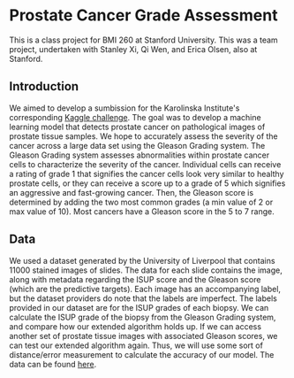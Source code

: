 # Prostate Cancer Grade Assessment
This is a class project for BMI 260 at Stanford University. This was a team project, undertaken with Stanley Xi, Qi Wen, and Erica Olsen, also at Stanford.

## Introduction
We aimed to develop a sumbission for the Karolinska Institute's corresponding [Kaggle challenge](https://www.kaggle.com/c/prostate-cancer-grade-assessment/overview). The goal was to develop a machine learning model that detects prostate cancer on pathological images of prostate tissue samples. We hope to accurately assess the severity of the cancer across a large data set using the Gleason Grading system. The Gleason Grading system assesses abnormalities within prostate cancer cells to characterize the severity of the cancer. Individual cells can receive a rating of grade 1 that signifies the cancer cells look very similar to healthy prostate cells, or they can receive a score up to a grade of 5 which signifies an aggressive and fast-growing cancer. Then, the Gleason score is determined by adding the two most common grades (a min value of 2 or max value of 10). Most cancers have a Gleason score in the 5 to 7 range. 

## Data
We used a dataset generated by the University of Liverpool that contains 11000 stained images of slides. The data for each slide contains the image, along with metadata regarding the ISUP score and the Gleason score (which are the predictive targets). Each image has an accompanying label, but the dataset providers do note that the labels are imperfect. The labels provided in our dataset are for the ISUP grades of each biopsy. We can calculate the ISUP grade of the biopsy from the Gleason Grading system, and compare how our extended algorithm holds up. If we can access another set of prostate tissue images with associated Gleason scores, we can test our extended algorithm again. Thus, we will use some sort of distance/error measurement to calculate the accuracy of our model. The data can be found [here](https://www.kaggle.com/c/prostate-cancer-grade-assessment/data).
